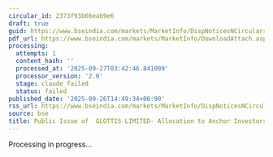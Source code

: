```yaml
---
circular_id: 2373f93b66eab9e6
draft: true
guid: https://www.bseindia.com/markets/MarketInfo/DispNoticesNCirculars.aspx?Noticeid={45FA1FAC-9723-4ACB-841E-91BEF866E73E}&noticeno=20250926-70&dt=09/26/2025&icount=70&totcount=76&flag=0
pdf_url: https://www.bseindia.com/markets/MarketInfo/DownloadAttach.aspx?id=20250926-70&attachedId=f0e54563-dd1c-4990-81bf-59cdf1321191
processing:
  attempts: 1
  content_hash: ''
  processed_at: '2025-09-27T03:42:46.841009'
  processor_version: '2.0'
  stage: claude_failed
  status: failed
published_date: '2025-09-26T14:49:34+00:00'
rss_url: https://www.bseindia.com/markets/MarketInfo/DispNoticesNCirculars.aspx?Noticeid={45FA1FAC-9723-4ACB-841E-91BEF866E73E}&noticeno=20250926-70&dt=09/26/2025&icount=70&totcount=76&flag=0
source: bse
title: Public Issue of  GLOTTIS LIMITED- Allocation to Anchor Investors
---
```


Processing in progress...